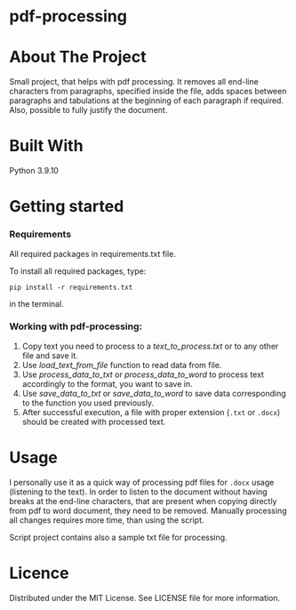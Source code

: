 # pdf-processing

# About The Project
Small project, that helps with pdf processing.
It removes all end-line characters from paragraphs, specified inside the file, adds spaces between paragraphs and tabulations at the beginning of each paragraph if required.
Also, possible to fully justify the document.

# Built With
Python 3.9.10

# Getting started
### Requirements

All required packages in requirements.txt file.

To install all required packages, type:
```console
pip install -r requirements.txt
```
in the terminal.

### Working with pdf-processing:
1. Copy text you need to process to a *text_to_process.txt* or to any other file and save it.
2. Use *load_text_from_file* function to read data from file.
3. Use *process_data_to_txt* or *process_data_to_word* to process text accordingly to the format, you want to save in.
4. Use *save_data_to_txt* or *save_data_to_word* to save data corresponding to the function you used previously.
6. After successful execution, a file with proper extension (`.txt` or `.docx`) should be created with processed text.

# Usage
I personally use it as a quick way of processing pdf files for `.docx` usage (listening to the text).
In order to listen to the document without having breaks at the end-line characters, that are present when copying directly from pdf to word document, they need to be removed.
Manually processing all changes requires more time, than using the script.

Script project contains also a sample txt file for processing.

# Licence
Distributed under the MIT License. See LICENSE file for more information.
